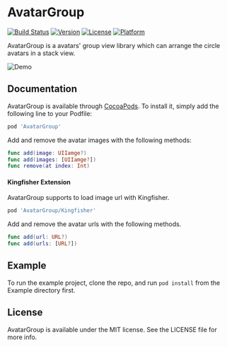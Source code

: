 # AvatarGroup

[![Build Status](https://app.bitrise.io/app/5bc2d92c7384df62/status.svg?token=P8J63EKTrlTUBzAw_lQneg)](https://app.bitrise.io/app/5bc2d92c7384df62)
[![Version](https://img.shields.io/cocoapods/v/AvatarGroup.svg?style=flat)](https://cocoapods.org/pods/AvatarGroup)
[![License](https://img.shields.io/cocoapods/l/AvatarGroup.svg?style=flat)](https://cocoapods.org/pods/AvatarGroup)
[![Platform](https://img.shields.io/cocoapods/p/AvatarGroup.svg?style=flat)](https://cocoapods.org/pods/AvatarGroup)

AvatarGroup is a avatars' group view library which can arrange the circle avatars in a stack view.

![Demo](https://raw.githubusercontent.com/xflagstudio/AvatarGroup/master/screenshots/demo.png)

## Documentation

AvatarGroup is available through [CocoaPods](https://cocoapods.org). To install
it, simply add the following line to your Podfile:

```ruby
pod 'AvatarGroup'
```

Add and remove the avatar images with the following methods:

```Swift
func add(image: UIIamge?)
func add(images: [UIIamge?])
func remove(at index: Int)
```

#### Kingfisher Extension

AvatarGroup supports to load image url with Kingfisher.

```ruby
pod 'AvatarGroup/Kingfisher'
```

Add and remove the avatar urls with the following methods.

```Swift
func add(url: URL?) 
func add(urls: [URL?])
```

## Example

To run the example project, clone the repo, and run `pod install` from the Example directory first.

## License

AvatarGroup is available under the MIT license. See the LICENSE file for more info.
